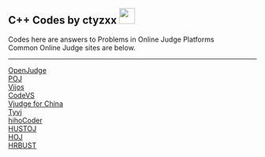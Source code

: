 ## C++ Codes by ctyzxx <img src="https://avatars0.githubusercontent.com/u/7758042?v=3&s=460" width=32px length=32px />
Codes here are answers to Problems in Online Judge Platforms<br/>
Common Online Judge sites are below.<br/><hr/>
[OpenJudge](http://www.openjudge.cn/)<br/>
[POJ](http://poj.org/)<br/>
[Vijos](http://www.vijos.org/)<br/>
[CodeVS](http://www.codevs.cn/)<br/>
[Vjudge for China](http://cn.vjudge.net/)<br/>
[Tyvj](http://www.tyvj.cn/)<br/>
[hihoCoder](https://hihocoder.com/)<br/>
[HUSTOJ](http://acm.hust.edu.cn/)<br/>
[HOJ](http://acm.hit.edu.cn/hoj/)<br/>
[HRBUST](http://acm.hrbust.edu.cn/)<br/>
